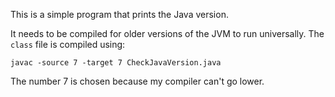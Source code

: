 This is a simple program that prints the Java version.

It needs to be compiled for older versions of the JVM to run universally. The `class` file is compiled using:

```
javac -source 7 -target 7 CheckJavaVersion.java
```

The number 7 is chosen because my compiler can't go lower.
